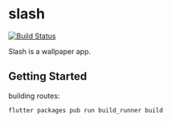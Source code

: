# slash

<a href="https://github.com/benyaminbeyzaie/slash/actions"><img src="https://github.com/benyaminbeyzaie/slash/workflows/test/badge.svg" alt="Build Status"></a>

Slash is a wallpaper app.

## Getting Started

building routes:

```bash
flutter packages pub run build_runner build
```

